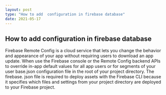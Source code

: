 ```yaml
---
layout: post
type: "How to add  configuration in firebase database"
date: 2021-05-17
---
```

## How to add  configuration in firebase database

Firebase Remote Config is a cloud service that lets you change the behavior and appearance of your app without requiring users to download an app update. When use the Firebase console or the Remote Config backend APIs to override in-app default values for all app users or for segments of your user base.json configuration file in the root of your project directory. The firebase. json file is required to deploy assets with the Firebase CLI because it specifies which files and settings from your project directory are deployed to your Firebase project.
